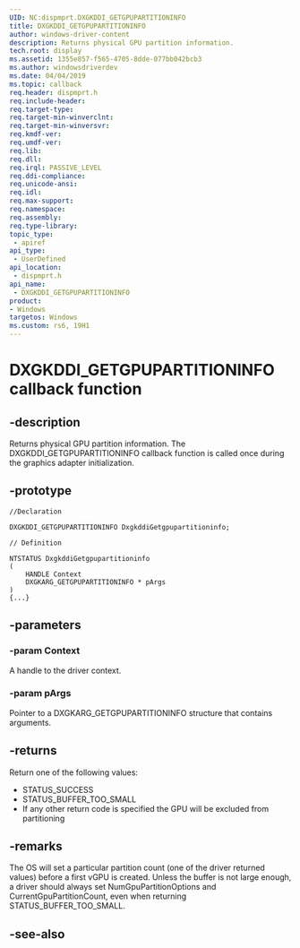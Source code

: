 ```yaml
---
UID: NC:dispmprt.DXGKDDI_GETGPUPARTITIONINFO
title: DXGKDDI_GETGPUPARTITIONINFO
author: windows-driver-content
description: Returns physical GPU partition information.
tech.root: display
ms.assetid: 1355e857-f565-4705-8dde-077bb042bcb3
ms.author: windowsdriverdev
ms.date: 04/04/2019
ms.topic: callback
req.header: dispmprt.h
req.include-header:
req.target-type:
req.target-min-winverclnt:
req.target-min-winversvr:
req.kmdf-ver:
req.umdf-ver:
req.lib:
req.dll:
req.irql: PASSIVE_LEVEL
req.ddi-compliance:
req.unicode-ansi:
req.idl:
req.max-support:
req.namespace:
req.assembly:
req.type-library: 
topic_type: 
 - apiref
api_type: 
 - UserDefined
api_location: 
 - dispmprt.h
api_name: 
 - DXGKDDI_GETGPUPARTITIONINFO
product:
- Windows
targetos: Windows
ms.custom: rs6, 19H1
---
```


# DXGKDDI_GETGPUPARTITIONINFO callback function

## -description

Returns physical GPU partition information. The DXGKDDI_GETGPUPARTITIONINFO callback function is called once during the graphics adapter initialization.

## -prototype

```
//Declaration

DXGKDDI_GETGPUPARTITIONINFO DxgkddiGetgpupartitioninfo; 

// Definition

NTSTATUS DxgkddiGetgpupartitioninfo 
(
	HANDLE Context
	DXGKARG_GETGPUPARTITIONINFO * pArgs
)
{...}

```

## -parameters

### -param Context

A handle to the driver context.

### -param pArgs

Pointer to a DXGKARG_GETGPUPARTITIONINFO structure that contains arguments.

## -returns

Return one of the following values:

* STATUS_SUCCESS
* STATUS_BUFFER_TOO_SMALL
* If any other return code is specified the GPU will be excluded from partitioning


## -remarks

The OS will set a particular partition count (one of the driver returned values) before a first vGPU is created.  Unless the buffer is not large enough, a driver should always set NumGpuPartitionOptions and CurrentGpuPartitionCount, even when returning STATUS_BUFFER_TOO_SMALL.

## -see-also
